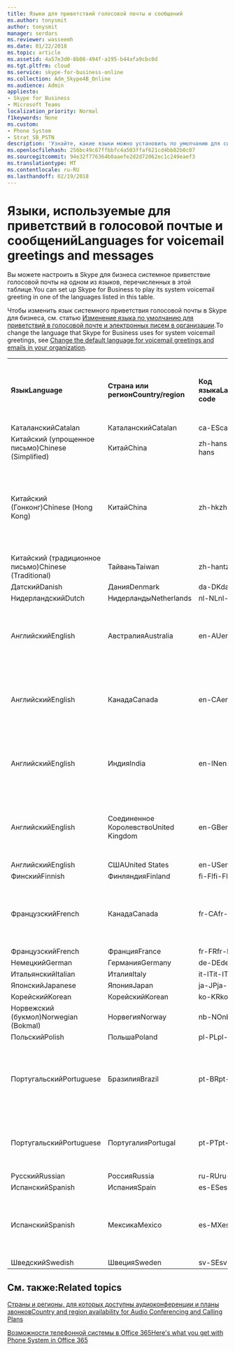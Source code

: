 ```yaml
---
title: Языки для приветствий голосовой почты и сообщений
ms.author: tonysmit
author: tonysmit
manager: serdars
ms.reviewer: wasseemh
ms.date: 01/22/2018
ms.topic: article
ms.assetid: 4a57e3d0-8b08-494f-a195-b44afa9cbc0d
ms.tgt.pltfrm: cloud
ms.service: skype-for-business-online
ms.collection: Adm_Skype4B_Online
ms.audience: Admin
appliesto:
- Skype for Business
- Microsoft Teams
localization_priority: Normal
f1keywords: None
ms.custom:
- Phone System
- Strat_SB_PSTN
description: 'Узнайте, какие языки можно установить по умолчанию для системных сообщений в Skype для бизнеса. '
ms.openlocfilehash: 256bc49c67ffbbfc4a503ffaf621cd4bb82b0c07
ms.sourcegitcommit: 94e32f776364b0aaefe2d2d72062ec1c249eaef3
ms.translationtype: MT
ms.contentlocale: ru-RU
ms.lasthandoff: 02/19/2018
---
```

# <a name="languages-for-voicemail-greetings-and-messages"></a><span data-ttu-id="5da92-103">Языки, используемые для приветствий в голосовой почтые и сообщений</span><span class="sxs-lookup"><span data-stu-id="5da92-103">Languages for voicemail greetings and messages</span></span>

<span data-ttu-id="5da92-104">Вы можете настроить в Skype для бизнеса системное приветствие голосовой почты на одном из языков, перечисленных в этой таблице.</span><span class="sxs-lookup"><span data-stu-id="5da92-104">You can set up Skype for Business to play its system voicemail greeting in one of the languages listed in this table.</span></span>
  
<span data-ttu-id="5da92-105">Чтобы изменить язык системного приветствия голосовой почты в Skype для бизнеса, см. статью [Изменение языка по умолчанию для приветствий в голосовой почте и электронных писем в организации](change-the-default-language-for-greetings-and-emails.md).</span><span class="sxs-lookup"><span data-stu-id="5da92-105">To change the language that Skype for Business uses for system voicemail greetings, see [Change the default language for voicemail greetings and emails in your organization](change-the-default-language-for-greetings-and-emails.md).</span></span>
  
|||||||
|:-----|:-----|:-----|:-----|:-----|:-----|
|<span data-ttu-id="5da92-106">**Язык**</span><span class="sxs-lookup"><span data-stu-id="5da92-106">**Language**</span></span> <br/> |<span data-ttu-id="5da92-107">**Страна или регион**</span><span class="sxs-lookup"><span data-stu-id="5da92-107">**Country/region**</span></span> <br/> |<span data-ttu-id="5da92-108">**Код языка**</span><span class="sxs-lookup"><span data-stu-id="5da92-108">**Language code**</span></span> <br/> |<span data-ttu-id="5da92-109">**Доступен ли пользователям для просмотра в эл. почте?**</span><span class="sxs-lookup"><span data-stu-id="5da92-109">**Available for a user to see it in email?**</span></span> <br/> |<span data-ttu-id="5da92-110">**Доступен ли при звонке пользователя?**</span><span class="sxs-lookup"><span data-stu-id="5da92-110">**Available when the user calls in?**</span></span> <br/> |<span data-ttu-id="5da92-111">**Доступно ли транскрибирование?**</span><span class="sxs-lookup"><span data-stu-id="5da92-111">**Transcription available?**</span></span> <br/> |
|<span data-ttu-id="5da92-112">Каталанский</span><span class="sxs-lookup"><span data-stu-id="5da92-112">Catalan</span></span>  <br/> |<span data-ttu-id="5da92-113">Каталанский</span><span class="sxs-lookup"><span data-stu-id="5da92-113">Catalan</span></span>  <br/> |<span data-ttu-id="5da92-114">ca-ES</span><span class="sxs-lookup"><span data-stu-id="5da92-114">ca-ES</span></span>  <br/> |<span data-ttu-id="5da92-115">Да</span><span class="sxs-lookup"><span data-stu-id="5da92-115">Yes</span></span>  <br/> |<span data-ttu-id="5da92-116">Да</span><span class="sxs-lookup"><span data-stu-id="5da92-116">Yes</span></span>  <br/> |<span data-ttu-id="5da92-117">Нет</span><span class="sxs-lookup"><span data-stu-id="5da92-117">No</span></span>  <br/> |
|<span data-ttu-id="5da92-118">Китайский (упрощенное письмо)</span><span class="sxs-lookup"><span data-stu-id="5da92-118">Chinese (Simplified)</span></span>  <br/> |<span data-ttu-id="5da92-119">Китай</span><span class="sxs-lookup"><span data-stu-id="5da92-119">China</span></span>  <br/> |<span data-ttu-id="5da92-120">zh-hans</span><span class="sxs-lookup"><span data-stu-id="5da92-120">zh-hans</span></span>  <br/> |<span data-ttu-id="5da92-121">Да</span><span class="sxs-lookup"><span data-stu-id="5da92-121">Yes</span></span>  <br/> |<span data-ttu-id="5da92-122">Да</span><span class="sxs-lookup"><span data-stu-id="5da92-122">Yes</span></span>  <br/> |<span data-ttu-id="5da92-123">Да</span><span class="sxs-lookup"><span data-stu-id="5da92-123">Yes</span></span>  <br/> |
|<span data-ttu-id="5da92-124">Китайский (Гонконг)</span><span class="sxs-lookup"><span data-stu-id="5da92-124">Chinese (Hong Kong)</span></span>  <br/> |<span data-ttu-id="5da92-125">Китай</span><span class="sxs-lookup"><span data-stu-id="5da92-125">China</span></span>  <br/> |<span data-ttu-id="5da92-126">zh-hk</span><span class="sxs-lookup"><span data-stu-id="5da92-126">zh-hk</span></span>  <br/> |<span data-ttu-id="5da92-127">Да, но используется китайский (традиционное письмо) — zh-hant.</span><span class="sxs-lookup"><span data-stu-id="5da92-127">Yes, but Chinese (Traditional) (zh-hant) is used.</span></span>  <br/> | <span data-ttu-id="5da92-128">Да</span><span class="sxs-lookup"><span data-stu-id="5da92-128">Yes</span></span> <br/> |<span data-ttu-id="5da92-129">Да, но используется китайский, (традиционное письмо) — (zh-hant).</span><span class="sxs-lookup"><span data-stu-id="5da92-129">Yes, but Chinese (Traditional) (zh-hant) is used.</span></span>  <br/> |
|<span data-ttu-id="5da92-130">Китайский (традиционное письмо)</span><span class="sxs-lookup"><span data-stu-id="5da92-130">Chinese (Traditional)</span></span>  <br/> |<span data-ttu-id="5da92-131">Тайвань</span><span class="sxs-lookup"><span data-stu-id="5da92-131">Taiwan</span></span>  <br/> |<span data-ttu-id="5da92-132">zh-hant</span><span class="sxs-lookup"><span data-stu-id="5da92-132">zh-hant</span></span>  <br/> |<span data-ttu-id="5da92-133">Да</span><span class="sxs-lookup"><span data-stu-id="5da92-133">Yes</span></span>  <br/> |<span data-ttu-id="5da92-134">Да</span><span class="sxs-lookup"><span data-stu-id="5da92-134">Yes</span></span>  <br/> |<span data-ttu-id="5da92-135">Нет</span><span class="sxs-lookup"><span data-stu-id="5da92-135">No</span></span>  <br/> |
|<span data-ttu-id="5da92-136">Датский</span><span class="sxs-lookup"><span data-stu-id="5da92-136">Danish</span></span>  <br/> |<span data-ttu-id="5da92-137">Дания</span><span class="sxs-lookup"><span data-stu-id="5da92-137">Denmark</span></span>  <br/> |<span data-ttu-id="5da92-138">da-DK</span><span class="sxs-lookup"><span data-stu-id="5da92-138">da-DK</span></span>  <br/> |<span data-ttu-id="5da92-139">Да</span><span class="sxs-lookup"><span data-stu-id="5da92-139">Yes</span></span>  <br/> |<span data-ttu-id="5da92-140">Да</span><span class="sxs-lookup"><span data-stu-id="5da92-140">Yes</span></span>  <br/> |<span data-ttu-id="5da92-141">Нет</span><span class="sxs-lookup"><span data-stu-id="5da92-141">No</span></span>  <br/> |
|<span data-ttu-id="5da92-142">Нидерландский</span><span class="sxs-lookup"><span data-stu-id="5da92-142">Dutch</span></span>  <br/> |<span data-ttu-id="5da92-143">Нидерланды</span><span class="sxs-lookup"><span data-stu-id="5da92-143">Netherlands</span></span>  <br/> |<span data-ttu-id="5da92-144">nl-NL</span><span class="sxs-lookup"><span data-stu-id="5da92-144">nl-NL</span></span>  <br/> |<span data-ttu-id="5da92-145">Да</span><span class="sxs-lookup"><span data-stu-id="5da92-145">Yes</span></span>  <br/> |<span data-ttu-id="5da92-146">Да</span><span class="sxs-lookup"><span data-stu-id="5da92-146">Yes</span></span>  <br/> |<span data-ttu-id="5da92-147">Нет</span><span class="sxs-lookup"><span data-stu-id="5da92-147">No</span></span>  <br/> |
|<span data-ttu-id="5da92-148">Английский</span><span class="sxs-lookup"><span data-stu-id="5da92-148">English</span></span>  <br/> |<span data-ttu-id="5da92-149">Австралия</span><span class="sxs-lookup"><span data-stu-id="5da92-149">Australia</span></span>  <br/> |<span data-ttu-id="5da92-150">en-AU</span><span class="sxs-lookup"><span data-stu-id="5da92-150">en-AU</span></span>  <br/> |<span data-ttu-id="5da92-151">Да, но используется английский (США) — en-US.</span><span class="sxs-lookup"><span data-stu-id="5da92-151">Yes, but US English (en-US) is used.</span></span>  <br/> |<span data-ttu-id="5da92-152">Да</span><span class="sxs-lookup"><span data-stu-id="5da92-152">Yes</span></span>  <br/> |<span data-ttu-id="5da92-153">Да, но используется английский, (США) — (en-US).</span><span class="sxs-lookup"><span data-stu-id="5da92-153">Yes, but US English (en-US) is used.</span></span>  <br/> |
|<span data-ttu-id="5da92-154">Английский</span><span class="sxs-lookup"><span data-stu-id="5da92-154">English</span></span>  <br/> |<span data-ttu-id="5da92-155">Канада</span><span class="sxs-lookup"><span data-stu-id="5da92-155">Canada</span></span>  <br/> |<span data-ttu-id="5da92-156">en-CA</span><span class="sxs-lookup"><span data-stu-id="5da92-156">en-CA</span></span>  <br/> |<span data-ttu-id="5da92-157">Да, но используется английский, (США) — (en-US).</span><span class="sxs-lookup"><span data-stu-id="5da92-157">Yes, but US English (en-US) is used.</span></span>  <br/> |<span data-ttu-id="5da92-158">Да</span><span class="sxs-lookup"><span data-stu-id="5da92-158">Yes</span></span>  <br/> |<span data-ttu-id="5da92-159">Да, но используется английский, (США) — (en-US).</span><span class="sxs-lookup"><span data-stu-id="5da92-159">Yes, but US English (en-US) is used.</span></span>  <br/> |
|<span data-ttu-id="5da92-160">Английский</span><span class="sxs-lookup"><span data-stu-id="5da92-160">English</span></span>  <br/> |<span data-ttu-id="5da92-161">Индия</span><span class="sxs-lookup"><span data-stu-id="5da92-161">India</span></span>  <br/> |<span data-ttu-id="5da92-162">en-IN</span><span class="sxs-lookup"><span data-stu-id="5da92-162">en-IN</span></span>  <br/> |<span data-ttu-id="5da92-163">Да, но используется английский, (США) — (en-US).</span><span class="sxs-lookup"><span data-stu-id="5da92-163">Yes, but US English (en-US) is used.</span></span>  <br/> |<span data-ttu-id="5da92-164">Да</span><span class="sxs-lookup"><span data-stu-id="5da92-164">Yes</span></span>  <br/> |<span data-ttu-id="5da92-165">Да, но используется английский, (США) — (en-US).</span><span class="sxs-lookup"><span data-stu-id="5da92-165">Yes, but US English (en-US) is used.</span></span>  <br/> |
|<span data-ttu-id="5da92-166">Английский</span><span class="sxs-lookup"><span data-stu-id="5da92-166">English</span></span>  <br/> |<span data-ttu-id="5da92-167">Соединенное Королевство</span><span class="sxs-lookup"><span data-stu-id="5da92-167">United Kingdom</span></span>  <br/> |<span data-ttu-id="5da92-168">en-GB</span><span class="sxs-lookup"><span data-stu-id="5da92-168">en-GB</span></span>  <br/> |<span data-ttu-id="5da92-169">Да, но используется английский, (США) — (en-US).</span><span class="sxs-lookup"><span data-stu-id="5da92-169">Yes, but US English (en-US) is used.</span></span>  <br/> |<span data-ttu-id="5da92-170">Да</span><span class="sxs-lookup"><span data-stu-id="5da92-170">Yes</span></span>  <br/> |<span data-ttu-id="5da92-171">Да, но используется английский, (США) — (en-US).</span><span class="sxs-lookup"><span data-stu-id="5da92-171">Yes, but US English (en-US) is used.</span></span>  <br/> |
|<span data-ttu-id="5da92-172">Английский</span><span class="sxs-lookup"><span data-stu-id="5da92-172">English</span></span>  <br/> |<span data-ttu-id="5da92-173">США</span><span class="sxs-lookup"><span data-stu-id="5da92-173">United States</span></span>  <br/> |<span data-ttu-id="5da92-174">en-US</span><span class="sxs-lookup"><span data-stu-id="5da92-174">en-US</span></span>  <br/> |<span data-ttu-id="5da92-175">Да</span><span class="sxs-lookup"><span data-stu-id="5da92-175">Yes</span></span>  <br/> |<span data-ttu-id="5da92-176">Да</span><span class="sxs-lookup"><span data-stu-id="5da92-176">Yes</span></span>  <br/> |<span data-ttu-id="5da92-177">Да</span><span class="sxs-lookup"><span data-stu-id="5da92-177">Yes</span></span>  <br/> |
|<span data-ttu-id="5da92-178">Финский</span><span class="sxs-lookup"><span data-stu-id="5da92-178">Finnish</span></span>  <br/> |<span data-ttu-id="5da92-179">Финляндия</span><span class="sxs-lookup"><span data-stu-id="5da92-179">Finland</span></span>  <br/> |<span data-ttu-id="5da92-180">fi-Fl</span><span class="sxs-lookup"><span data-stu-id="5da92-180">fi-Fl</span></span>  <br/> |<span data-ttu-id="5da92-181">Да</span><span class="sxs-lookup"><span data-stu-id="5da92-181">Yes</span></span>  <br/> |<span data-ttu-id="5da92-182">Да</span><span class="sxs-lookup"><span data-stu-id="5da92-182">Yes</span></span>  <br/> |<span data-ttu-id="5da92-183">Нет</span><span class="sxs-lookup"><span data-stu-id="5da92-183">No</span></span>  <br/> |
|<span data-ttu-id="5da92-184">Французский</span><span class="sxs-lookup"><span data-stu-id="5da92-184">French</span></span>  <br/> |<span data-ttu-id="5da92-185">Канада</span><span class="sxs-lookup"><span data-stu-id="5da92-185">Canada</span></span>  <br/> |<span data-ttu-id="5da92-186">fr-CA</span><span class="sxs-lookup"><span data-stu-id="5da92-186">fr-CA</span></span>  <br/> |<span data-ttu-id="5da92-187">Да, но используется французский (Франция) — fr-FR.</span><span class="sxs-lookup"><span data-stu-id="5da92-187">Yes, but France French (fr-FR) is used.</span></span>  <br/> |<span data-ttu-id="5da92-188">Да</span><span class="sxs-lookup"><span data-stu-id="5da92-188">Yes</span></span>  <br/> |<span data-ttu-id="5da92-189">Да, но используется французский, (Франция) — (fr-FR).</span><span class="sxs-lookup"><span data-stu-id="5da92-189">Yes, but France French (fr-FR) is used.</span></span>  <br/> |
|<span data-ttu-id="5da92-190">Французский</span><span class="sxs-lookup"><span data-stu-id="5da92-190">French</span></span>  <br/> |<span data-ttu-id="5da92-191">Франция</span><span class="sxs-lookup"><span data-stu-id="5da92-191">France</span></span>  <br/> |<span data-ttu-id="5da92-192">fr-FR</span><span class="sxs-lookup"><span data-stu-id="5da92-192">fr-FR</span></span>  <br/> |<span data-ttu-id="5da92-193">Да</span><span class="sxs-lookup"><span data-stu-id="5da92-193">Yes</span></span>  <br/> |<span data-ttu-id="5da92-194">Да</span><span class="sxs-lookup"><span data-stu-id="5da92-194">Yes</span></span>  <br/> |<span data-ttu-id="5da92-195">Да</span><span class="sxs-lookup"><span data-stu-id="5da92-195">Yes</span></span>  <br/> |
|<span data-ttu-id="5da92-196">Немецкий</span><span class="sxs-lookup"><span data-stu-id="5da92-196">German</span></span>  <br/> |<span data-ttu-id="5da92-197">Германия</span><span class="sxs-lookup"><span data-stu-id="5da92-197">Germany</span></span>  <br/> |<span data-ttu-id="5da92-198">de-DE</span><span class="sxs-lookup"><span data-stu-id="5da92-198">de-DE</span></span>  <br/> |<span data-ttu-id="5da92-199">Да</span><span class="sxs-lookup"><span data-stu-id="5da92-199">Yes</span></span>  <br/> |<span data-ttu-id="5da92-200">Да</span><span class="sxs-lookup"><span data-stu-id="5da92-200">Yes</span></span>  <br/> |<span data-ttu-id="5da92-201">Да</span><span class="sxs-lookup"><span data-stu-id="5da92-201">Yes</span></span>  <br/> |
|<span data-ttu-id="5da92-202">Итальянский</span><span class="sxs-lookup"><span data-stu-id="5da92-202">Italian</span></span>  <br/> |<span data-ttu-id="5da92-203">Италия</span><span class="sxs-lookup"><span data-stu-id="5da92-203">Italy</span></span>  <br/> |<span data-ttu-id="5da92-204">it-IT</span><span class="sxs-lookup"><span data-stu-id="5da92-204">it-IT</span></span>  <br/> |<span data-ttu-id="5da92-205">Да</span><span class="sxs-lookup"><span data-stu-id="5da92-205">Yes</span></span>  <br/> |<span data-ttu-id="5da92-206">Да</span><span class="sxs-lookup"><span data-stu-id="5da92-206">Yes</span></span>  <br/> |<span data-ttu-id="5da92-207">Да</span><span class="sxs-lookup"><span data-stu-id="5da92-207">Yes</span></span>  <br/> |
|<span data-ttu-id="5da92-208">Японский</span><span class="sxs-lookup"><span data-stu-id="5da92-208">Japanese</span></span>  <br/> |<span data-ttu-id="5da92-209">Япония</span><span class="sxs-lookup"><span data-stu-id="5da92-209">Japan</span></span>  <br/> |<span data-ttu-id="5da92-210">ja-JP</span><span class="sxs-lookup"><span data-stu-id="5da92-210">ja-JP</span></span>  <br/> |<span data-ttu-id="5da92-211">Да</span><span class="sxs-lookup"><span data-stu-id="5da92-211">Yes</span></span>  <br/> |<span data-ttu-id="5da92-212">Да</span><span class="sxs-lookup"><span data-stu-id="5da92-212">Yes</span></span>  <br/> |<span data-ttu-id="5da92-213">Нет</span><span class="sxs-lookup"><span data-stu-id="5da92-213">No</span></span>  <br/> |
|<span data-ttu-id="5da92-214">Корейский</span><span class="sxs-lookup"><span data-stu-id="5da92-214">Korean</span></span>  <br/> |<span data-ttu-id="5da92-215">Корейский</span><span class="sxs-lookup"><span data-stu-id="5da92-215">Korean</span></span>  <br/> |<span data-ttu-id="5da92-216">ko-KR</span><span class="sxs-lookup"><span data-stu-id="5da92-216">ko-KR</span></span>  <br/> |<span data-ttu-id="5da92-217">Да</span><span class="sxs-lookup"><span data-stu-id="5da92-217">Yes</span></span>  <br/> |<span data-ttu-id="5da92-218">Да</span><span class="sxs-lookup"><span data-stu-id="5da92-218">Yes</span></span>  <br/> |<span data-ttu-id="5da92-219">Нет</span><span class="sxs-lookup"><span data-stu-id="5da92-219">No</span></span>  <br/> |
|<span data-ttu-id="5da92-220">Норвежский (букмол)</span><span class="sxs-lookup"><span data-stu-id="5da92-220">Norwegian (Bokmal)</span></span>  <br/> |<span data-ttu-id="5da92-221">Норвегия</span><span class="sxs-lookup"><span data-stu-id="5da92-221">Norway</span></span>  <br/> |<span data-ttu-id="5da92-222">nb-NO</span><span class="sxs-lookup"><span data-stu-id="5da92-222">nb-NO</span></span>  <br/> |<span data-ttu-id="5da92-223">Да</span><span class="sxs-lookup"><span data-stu-id="5da92-223">Yes</span></span>  <br/> |<span data-ttu-id="5da92-224">Да</span><span class="sxs-lookup"><span data-stu-id="5da92-224">Yes</span></span>  <br/> |<span data-ttu-id="5da92-225">Нет</span><span class="sxs-lookup"><span data-stu-id="5da92-225">No</span></span>  <br/> |
|<span data-ttu-id="5da92-226">Польский</span><span class="sxs-lookup"><span data-stu-id="5da92-226">Polish</span></span>  <br/> |<span data-ttu-id="5da92-227">Польша</span><span class="sxs-lookup"><span data-stu-id="5da92-227">Poland</span></span>  <br/> |<span data-ttu-id="5da92-228">pl-PL</span><span class="sxs-lookup"><span data-stu-id="5da92-228">pl-PL</span></span>  <br/> |<span data-ttu-id="5da92-229">Да</span><span class="sxs-lookup"><span data-stu-id="5da92-229">Yes</span></span>  <br/> | <span data-ttu-id="5da92-230">Да</span><span class="sxs-lookup"><span data-stu-id="5da92-230">Yes</span></span> <br/> |<span data-ttu-id="5da92-231">Нет</span><span class="sxs-lookup"><span data-stu-id="5da92-231">No</span></span>  <br/> |
|<span data-ttu-id="5da92-232">Португальский</span><span class="sxs-lookup"><span data-stu-id="5da92-232">Portuguese</span></span>  <br/> |<span data-ttu-id="5da92-233">Бразилия</span><span class="sxs-lookup"><span data-stu-id="5da92-233">Brazil</span></span>  <br/> |<span data-ttu-id="5da92-234">pt-BR</span><span class="sxs-lookup"><span data-stu-id="5da92-234">pt-BR</span></span>  <br/> |<span data-ttu-id="5da92-235">Да, но используется португальский (Португалия) — pt-PT.</span><span class="sxs-lookup"><span data-stu-id="5da92-235">Yes, but Portugal Portuguese (pt-PT) is used.</span></span>  <br/> |<span data-ttu-id="5da92-236">Да</span><span class="sxs-lookup"><span data-stu-id="5da92-236">Yes</span></span>  <br/> |<span data-ttu-id="5da92-237">Да</span><span class="sxs-lookup"><span data-stu-id="5da92-237">Yes</span></span>  <br/> |
|<span data-ttu-id="5da92-238">Португальский</span><span class="sxs-lookup"><span data-stu-id="5da92-238">Portuguese</span></span>  <br/> |<span data-ttu-id="5da92-239">Португалия</span><span class="sxs-lookup"><span data-stu-id="5da92-239">Portugal</span></span>  <br/> |<span data-ttu-id="5da92-240">pt-PT</span><span class="sxs-lookup"><span data-stu-id="5da92-240">pt-PT</span></span>  <br/> |<span data-ttu-id="5da92-241">Да</span><span class="sxs-lookup"><span data-stu-id="5da92-241">Yes</span></span>  <br/> |<span data-ttu-id="5da92-242">Да</span><span class="sxs-lookup"><span data-stu-id="5da92-242">Yes</span></span>  <br/> |<span data-ttu-id="5da92-243">Да, но используется португальский (Бразилия) — pt-BR.</span><span class="sxs-lookup"><span data-stu-id="5da92-243">Yes, but Brazil Portuguese (pt-BR) is used.</span></span>  <br/> |
|<span data-ttu-id="5da92-244">Русский</span><span class="sxs-lookup"><span data-stu-id="5da92-244">Russian</span></span>  <br/> |<span data-ttu-id="5da92-245">Россия</span><span class="sxs-lookup"><span data-stu-id="5da92-245">Russia</span></span>  <br/> |<span data-ttu-id="5da92-246">ru-RU</span><span class="sxs-lookup"><span data-stu-id="5da92-246">ru-RU</span></span>  <br/> |<span data-ttu-id="5da92-247">Да</span><span class="sxs-lookup"><span data-stu-id="5da92-247">Yes</span></span>  <br/> |<span data-ttu-id="5da92-248">Да</span><span class="sxs-lookup"><span data-stu-id="5da92-248">Yes</span></span>  <br/> |<span data-ttu-id="5da92-249">Нет</span><span class="sxs-lookup"><span data-stu-id="5da92-249">No</span></span>  <br/> |
|<span data-ttu-id="5da92-250">Испанский</span><span class="sxs-lookup"><span data-stu-id="5da92-250">Spanish</span></span>  <br/> |<span data-ttu-id="5da92-251">Испания</span><span class="sxs-lookup"><span data-stu-id="5da92-251">Spain</span></span>  <br/> |<span data-ttu-id="5da92-252">es-ES</span><span class="sxs-lookup"><span data-stu-id="5da92-252">es-ES</span></span>  <br/> |<span data-ttu-id="5da92-253">Да</span><span class="sxs-lookup"><span data-stu-id="5da92-253">Yes</span></span>  <br/> |<span data-ttu-id="5da92-254">Да</span><span class="sxs-lookup"><span data-stu-id="5da92-254">Yes</span></span>  <br/> |<span data-ttu-id="5da92-255">Да</span><span class="sxs-lookup"><span data-stu-id="5da92-255">Yes</span></span>  <br/> |
|<span data-ttu-id="5da92-256">Испанский</span><span class="sxs-lookup"><span data-stu-id="5da92-256">Spanish</span></span>  <br/> |<span data-ttu-id="5da92-257">Мексика</span><span class="sxs-lookup"><span data-stu-id="5da92-257">Mexico</span></span>  <br/> |<span data-ttu-id="5da92-258">es-MX</span><span class="sxs-lookup"><span data-stu-id="5da92-258">es-MX</span></span>  <br/> |<span data-ttu-id="5da92-259">Да, но используется испанский (Испания) — es-ES.</span><span class="sxs-lookup"><span data-stu-id="5da92-259">Yes, but Spain Spanish (es-ES) is used.</span></span>  <br/> |<span data-ttu-id="5da92-260">Да</span><span class="sxs-lookup"><span data-stu-id="5da92-260">Yes</span></span>  <br/> |<span data-ttu-id="5da92-261">Да, но используется испанский, (Испания) — (es-ES).</span><span class="sxs-lookup"><span data-stu-id="5da92-261">Yes, but Spain Spanish (es-ES) is used.</span></span>  <br/> |
|<span data-ttu-id="5da92-262">Шведский</span><span class="sxs-lookup"><span data-stu-id="5da92-262">Swedish</span></span>  <br/> |<span data-ttu-id="5da92-263">Швеция</span><span class="sxs-lookup"><span data-stu-id="5da92-263">Sweden</span></span>  <br/> |<span data-ttu-id="5da92-264">sv-SE</span><span class="sxs-lookup"><span data-stu-id="5da92-264">sv-SE</span></span>  <br/> |<span data-ttu-id="5da92-265">Да</span><span class="sxs-lookup"><span data-stu-id="5da92-265">Yes</span></span>  <br/> |<span data-ttu-id="5da92-266">Да</span><span class="sxs-lookup"><span data-stu-id="5da92-266">Yes</span></span>  <br/> |<span data-ttu-id="5da92-267">Нет</span><span class="sxs-lookup"><span data-stu-id="5da92-267">No</span></span>  <br/> |
   
## <a name="related-topics"></a><span data-ttu-id="5da92-268">См. также:</span><span class="sxs-lookup"><span data-stu-id="5da92-268">Related topics</span></span>
[<span data-ttu-id="5da92-269">Страны и регионы, для которых доступны аудиоконференции и планы звонков</span><span class="sxs-lookup"><span data-stu-id="5da92-269">Country and region availability for Audio Conferencing and Calling Plans</span></span>](../../country-and-region-availability-for-audio-conferencing-and-calling-plans/country-and-region-availability-for-audio-conferencing-and-calling-plans.md)

[<span data-ttu-id="5da92-270">Возможности телефонной системы в Office 365</span><span class="sxs-lookup"><span data-stu-id="5da92-270">Here's what you get with Phone System in Office 365</span></span>](../../what-is-phone-system-in-office-365/here-s-what-you-get-with-phone-system.md)
  